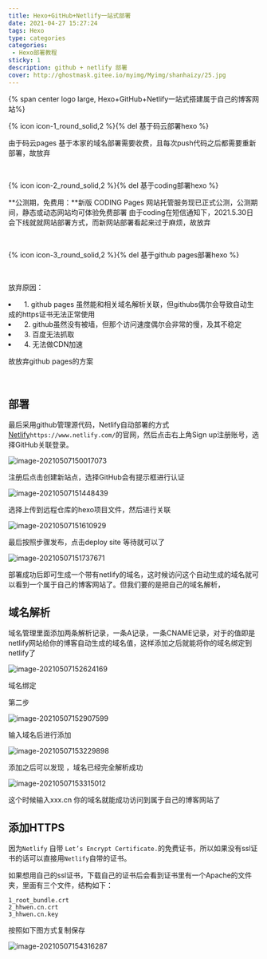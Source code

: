 ```yaml
---
title: Hexo+GitHub+Netlify一站式部署
date: 2021-04-27 15:27:24
tags: Hexo
type: categories
categories: 
 - Hexo部署教程
sticky: 1
description: github + netlify 部署
cover: http://ghostmask.gitee.io/myimg/Myimg/shanhaizy/25.jpg
---
```



{% span center logo large, Hexo+GitHub+Netlify一站式搭建属于自己的博客网站%}



{% icon icon-1_round_solid,2 %}{% del 基于码云部署hexo %} 

由于码云pages 基于本家的域名部署需要收费，且每次push代码之后都需要重新部署，故放弃

<br>

{% icon icon-2_round_solid,2 %}{% del 基于coding部署hexo %} 

**公测期，免费用：**新版 CODING Pages 网站托管服务现已正式公测，公测期间，静态或动态网站均可体验免费部署 由于coding在短信通知下，2021.5.30日会下线就就网站部署方式，而新网站部署看起来过于麻烦，故放弃

<br>

{% icon icon-3_round_solid,2 %}{% del 基于github pages部署hexo %} 

<br>

放弃原因：

 <li>&nbsp;&nbsp;&nbsp;1. github pages 虽然能和相关域名解析关联，但githubs偶尔会导致自动生成的https证书无法正常使用 </li>  

<li>&nbsp;&nbsp;&nbsp;2. github虽然没有被墙，但那个访问速度偶尔会非常的慢，及其不稳定 </li> 

<li>&nbsp;&nbsp;&nbsp;3. 百度无法抓取</li>  

<li>&nbsp;&nbsp;&nbsp;4. 无法做CDN加速</li>  

 故放弃github pages的方案

<br>

## 部署

最后采用github管理源代码，Netlify自动部署的方式[Netlify](https://www.netlify.com/)`https://www.netlify.com/`的官网，然后点击右上角Sign up注册账号，选择GitHub关联登录。

![image-20210507150017073](https://gitee.com/GhostMask/Myimg/raw/master/img/image-20210507150017073.png)

注册后点击创建新站点，选择GitHub会有提示框进行认证

![image-20210507151448439](https://gitee.com/GhostMask/Myimg/raw/master/img/image-20210507151448439.png)

选择上传到远程仓库的hexo项目文件，然后进行关联

![image-20210507151610929](https://gitee.com/GhostMask/Myimg/raw/master/img/image-20210507151610929.png)

最后按照步骤发布，点击deploy site 等待就可以了

![image-20210507151737671](https://gitee.com/GhostMask/Myimg/raw/master/img/image-20210507151737671.png)

部署成功后即可生成一个带有netlify的域名，这时候访问这个自动生成的域名就可以看到一个属于自己的博客网站了。但我们要的是把自己的域名解析，

##  域名解析

 域名管理里面添加两条解析记录，一条A记录，一条CNAME记录，对于的值即是netlify网站给你的博客自动生成的域名值，这样添加之后就能将你的域名绑定到netlify了

![image-20210507152624169](https://gitee.com/GhostMask/Myimg/raw/master/img/image-20210507152624169.png)

域名绑定

第二步

![image-20210507152907599](https://gitee.com/GhostMask/Myimg/raw/master/img/image-20210507152907599.png)

输入域名后进行添加

![image-20210507153229898](https://gitee.com/GhostMask/Myimg/raw/master/img/image-20210507153229898.png)

添加之后可以发现 ，域名已经完全解析成功

![image-20210507153315012](https://gitee.com/GhostMask/Myimg/raw/master/img/image-20210507153315012.png)

这个时候输入xxx.cn 你的域名就能成功访问到属于自己的博客网站了

## 添加HTTPS

因为`Netlify` 自带 `Let’s Encrypt Certificate.`的免费证书，所以如果没有ssl证书的话可以直接用`Netlify`自带的证书。

如果想用自己的ssl证书，下载自己的证书后会看到证书里有一个Apache的文件夹，里面有三个文件，结构如下：

```
1_root_bundle.crt
2_hhwen.cn.crt
3_hhwen.cn.key
```

按照如下图方式复制保存

![image-20210507154316287](https://gitee.com/GhostMask/Myimg/raw/master/img/image-20210507154316287.png)